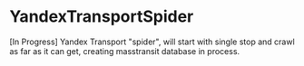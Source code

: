 # YandexTransportSpider
[In Progress] Yandex Transport "spider", will start with single stop and crawl as far as it can get, creating masstransit database in process.
